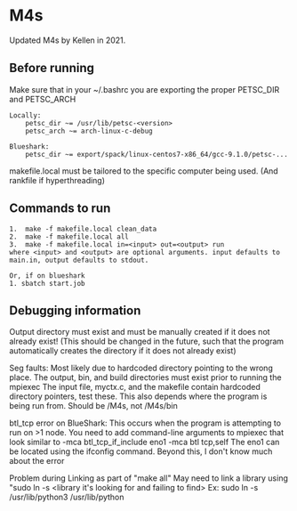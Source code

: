 # M4s

Updated M4s by Kellen in 2021.


## Before running
Make sure that in your ~/.bashrc you are exporting the proper PETSC_DIR and PETSC_ARCH

	Locally:
		petsc_dir ~= /usr/lib/petsc-<version>
		petsc_arch ~= arch-linux-c-debug

	Blueshark:
		petsc_dir ~= export/spack/linux-centos7-x86_64/gcc-9.1.0/petsc-...


makefile.local must be tailored to the specific computer being used. (And rankfile if hyperthreading)

## Commands to run

	1.  make -f makefile.local clean_data
	2.  make -f makefile.local all
	3.  make -f makefile.local in=<input> out=<output> run
	where <input> and <output> are optional arguments. input defaults to main.in, output defaults to stdout.

	Or, if on blueshark
	1. sbatch start.job


## Debugging information

Output directory must exist and must be manually created if it does not already exist!
(This should be changed in the future, such that the program automatically creates the directory if it does not already exist)

Seg faults:
	Most likely due to hardcoded directory pointing to the wrong place.
	The output, bin, and build directories must exist prior to running the mpiexec
	The input file, myctx.c, and the makefile contain hardcoded directory pointers, test these.
	This also depends where the program is being run from. Should be /M4s, not /M4s/bin

btl_tcp error on BlueShark:
	This occurs when the program is attempting to run on >1 node. You need to add command-line arguments to mpiexec that look similar to
	-mca btl_tcp_if_include eno1 -mca btl tcp,self
	The eno1 can be located using the ifconfig command. Beyond this, I don't know much about the error

Problem during Linking as part of "make all"
	May need to link a library using "sudo ln -s <library you do have> <library it's looking for and failing to find>
	Ex: sudo ln -s /usr/lib/python3 /usr/lib/python

